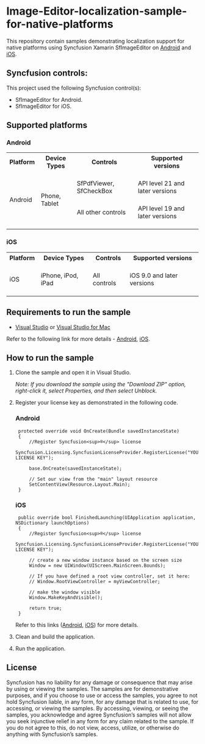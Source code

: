 # Image-Editor-localization-sample-for-native-platforms
This repository contain samples demonstrating localization support for native platforms using Syncfusion Xamarin SfImageEditor on [Android](https://help.syncfusion.com/cr/xamarin-android/Syncfusion.SfImageEditor.Android.SfImageEditor.html) and [iOS](https://help.syncfusion.com/cr/xamarin-ios/Syncfusion.SfImageEditor.iOS.SfImageEditor.html).

## Syncfusion controls:

This project used the following Syncfusion control(s):
* SfImageEditor for Android.
* SfImageEditor for iOS.

## Supported platforms

### Android

<table>
    <tr>
        <th>Platform<br/>
            <br/></th>        
        <th>
          Device Types
            <br/>
            <br/>
        </th>
          <th>
            Controls
            <br/>
            <br/>
        </th>
        <th>
            Supported versions
            <br/>
            <br/>
        </th>
    </tr>
    <tr>
        <td rowspan="2">
            Android
            <br/>
            <br/>
        </td>
        <td rowspan="2">
        Phone, Tablet
        <br/>
        <br/>
        </td>
        <td>
            SfPdfViewer, SfCheckBox
            <br/>
            <br/>
        </td>
         <td>
            API level 21 and later versions
            <br/>
            <br/>
        </td>
    </tr>
     <tr>
        <td>
            All other controls 
            <br/>
            <br/>
        </td>
         <td>
            API level 19 and later versions
            <br/>
            <br/>
        </td>
    </tr>
</table>

### iOS

<table>
    <tr>
        <th>Platform<br/>
            <br/></th>        
        <th>
          Device Types
            <br/>
            <br/>
        </th>
          <th>
            Controls
            <br/>
            <br/>
        </th>
        <th>
            Supported versions
            <br/>
            <br/>
        </th>
    </tr>
	<tr>
        <td>
            iOS
            <br/>
            <br/>
        </td>
        <td>
            iPhone, iPod, iPad
            <br/>
            <br/>
        </td>
          <td>
            All controls 
            <br/>
            <br/>
        </td>
        <td>
            iOS 9.0 and later versions
            <br/>
            <br/>
        </td>
    </tr>
</table>

## Requirements to run the sample

* [Visual Studio](https://visualstudio.microsoft.com/downloads/) or [Visual Studio for Mac](https://visualstudio.microsoft.com/vs/mac/)

Refer to the following link for more details - [Android](https://help.syncfusion.com/xamarin-android/system-requirements), [iOS](https://help.syncfusion.com/xamarin-ios/system-requirements).

## How to run the sample

1. Clone the sample and open it in Visual Studio.

   *Note: If you download the sample using the "Download ZIP" option, right-click it, select Properties, and then select Unblock.*
   
2. Register your license key as demonstrated in the following code.

    ### Android

        protected override void OnCreate(Bundle savedInstanceState)
        {
            //Register Syncfusion<sup>®</sup> license
            Syncfusion.Licensing.SyncfusionLicenseProvider.RegisterLicense("YOUR LICENSE KEY");

            base.OnCreate(savedInstanceState);

            // Set our view from the "main" layout resource
            SetContentView(Resource.Layout.Main);
        }

    ### iOS

		public override bool FinishedLaunching(UIApplication application, NSDictionary launchOptions)
        {
            //Register Syncfusion<sup>®</sup> license
            Syncfusion.Licensing.SyncfusionLicenseProvider.RegisterLicense("YOUR LICENSE KEY");

            // create a new window instance based on the screen size
            Window = new UIWindow(UIScreen.MainScreen.Bounds);

            // If you have defined a root view controller, set it here:
            // Window.RootViewController = myViewController;

            // make the window visible
            Window.MakeKeyAndVisible();

            return true;
        }
		
	Refer to this links ([Android](https://help.syncfusion.com/xamarin-android/licensing/overview), [iOS](https://help.syncfusion.com/xamarin-ios/licensing/overview)) for more details.
	
3. Clean and build the application.

4. Run the application.

## License

Syncfusion has no liability for any damage or consequence that may arise by using or viewing the samples. The samples are for demonstrative purposes, and if you choose to use or access the samples, you agree to not hold Syncfusion liable, in any form, for any damage that is related to use, for accessing, or viewing the samples. By accessing, viewing, or seeing the samples, you acknowledge and agree Syncfusion’s samples will not allow you seek injunctive relief in any form for any claim related to the sample. If you do not agree to this, do not view, access, utilize, or otherwise do anything with Syncfusion’s samples.